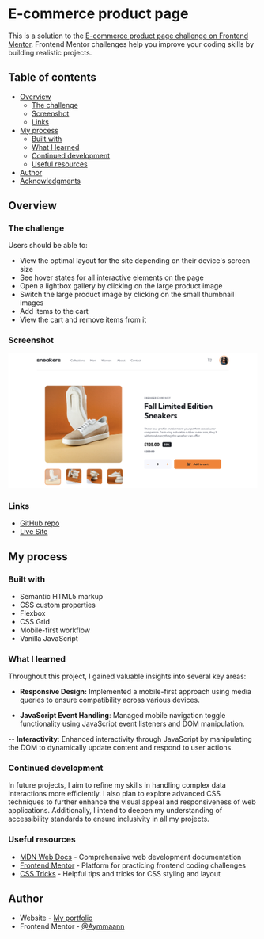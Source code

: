 # E-commerce product page

This is a solution to the [E-commerce product page challenge on Frontend Mentor](https://www.frontendmentor.io/challenges/ecommerce-product-page-UPsZ9MJp6). Frontend Mentor challenges help you improve your coding skills by building realistic projects.

## Table of contents

- [Overview](#overview)
  - [The challenge](#the-challenge)
  - [Screenshot](#screenshot)
  - [Links](#links)
- [My process](#my-process)
  - [Built with](#built-with)
  - [What I learned](#what-i-learned)
  - [Continued development](#continued-development)
  - [Useful resources](#useful-resources)
- [Author](#author)
- [Acknowledgments](#acknowledgments)

## Overview

### The challenge

Users should be able to:

- View the optimal layout for the site depending on their device's screen size
- See hover states for all interactive elements on the page
- Open a lightbox gallery by clicking on the large product image
- Switch the large product image by clicking on the small thumbnail images
- Add items to the cart
- View the cart and remove items from it

### Screenshot

![Screenshot](./images/screenshot.jpg)

### Links

- [GitHub repo](https://github.com/Aymmaann/Front-End-Development/tree/main/E-commerce%20product%20page)
- [Live Site]()

## My process

### Built with

- Semantic HTML5 markup
- CSS custom properties
- Flexbox
- CSS Grid
- Mobile-first workflow
- Vanilla JavaScript

### What I learned

Throughout this project, I gained valuable insights into several key areas:

- **Responsive Design:** Implemented a mobile-first approach using media queries to ensure compatibility across various devices.

- **JavaScript Event Handling**: Managed mobile navigation toggle functionality using JavaScript event listeners and DOM manipulation.

-- **Interactivity**: Enhanced interactivity through JavaScript by manipulating the DOM to dynamically update content and respond to user actions.

### Continued development

In future projects, I aim to refine my skills in handling complex data interactions more efficiently. I also plan to explore advanced CSS techniques to further enhance the visual appeal and responsiveness of web applications. Additionally, I intend to deepen my understanding of accessibility standards to ensure inclusivity in all my projects.

### Useful resources

- [MDN Web Docs](https://developer.mozilla.org/) - Comprehensive web development documentation
- [Frontend Mentor](https://www.frontendmentor.io/challenges) - Platform for practicing frontend coding challenges
- [CSS Tricks](https://css-tricks.com/) - Helpful tips and tricks for CSS styling and layout


## Author

- Website - [My portfolio](https://ayman03-portfolio.netlify.app/)
- Frontend Mentor - [@Aymmaann](https://www.frontendmentor.io/profile/Aymmaann)

